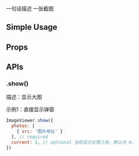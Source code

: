 
一句话描述
一张截图

## Simple Usage

## Props

## APIs

### .show()

描述：显示大图

示例1：直接显示弹窗

```javascript
ImageViewer.show({
  photos: [
    { src: '图片地址' }
  ], // required
  current: 1, // optional 当前显示在第几张，默认为 0。
})
```